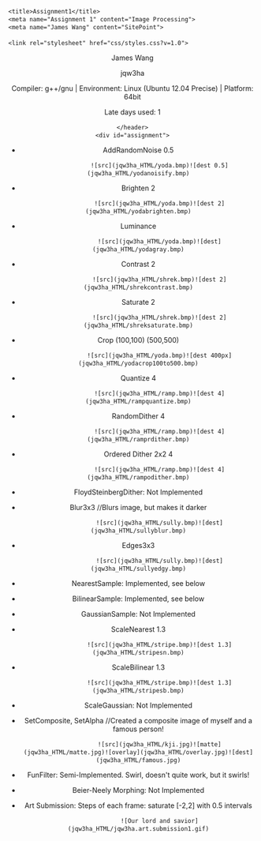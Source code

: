 <!doctype html>

<html lang="en">
<head>
	<meta charset="utf-8">

	<title>Assignment1</title>
	<meta name="Assignment 1" content="Image Processing">
	<meta name="James Wang" content="SitePoint">

	<link rel="stylesheet" href="css/styles.css?v=1.0">

</head>

<body>
	<header>

James Wang

jqw3ha

Compiler: g++/gnu | Environment: Linux (Ubuntu 12.04 Precise) | Platform: 64bit

Late days used: 1

	</header>
	<div id="assignment">

*   AddRandomNoise 0.5

    				![src](jqw3ha_HTML/yoda.bmp)![dest 0.5](jqw3ha_HTML/yodanoisify.bmp)
*   Brighten 2

    				![src](jqw3ha_HTML/yoda.bmp)![dest 2](jqw3ha_HTML/yodabrighten.bmp)
*   Luminance

    				![src](jqw3ha_HTML/yoda.bmp)![dest](jqw3ha_HTML/yodagray.bmp)
*   Contrast 2

    				![src](jqw3ha_HTML/shrek.bmp)![dest 2](jqw3ha_HTML/shrekcontrast.bmp)
*   Saturate 2

    				![src](jqw3ha_HTML/shrek.bmp)![dest 2](jqw3ha_HTML/shreksaturate.bmp)
*   Crop (100,100) (500,500)

    				![src](jqw3ha_HTML/yoda.bmp)![dest 400px](jqw3ha_HTML/yodacrop100to500.bmp)
*   Quantize 4

    				![src](jqw3ha_HTML/ramp.bmp)![dest 4](jqw3ha_HTML/rampquantize.bmp)
*   RandomDither 4

    				![src](jqw3ha_HTML/ramp.bmp)![dest 4](jqw3ha_HTML/ramprdither.bmp)
*   Ordered Dither 2x2 4

    				![src](jqw3ha_HTML/ramp.bmp)![dest 4](jqw3ha_HTML/rampodither.bmp)
*   FloydSteinbergDither: Not Implemented

*   Blur3x3 //Blurs image, but makes it darker

    				![src](jqw3ha_HTML/sully.bmp)![dest](jqw3ha_HTML/sullyblur.bmp)
*   Edges3x3

    				![src](jqw3ha_HTML/sully.bmp)![dest](jqw3ha_HTML/sullyedgy.bmp)
*   NearestSample: Implemented, see below

*   BilinearSample: Implemented, see below

*   GaussianSample: Not Implemented

*   ScaleNearest 1.3

    				![src](jqw3ha_HTML/stripe.bmp)![dest 1.3](jqw3ha_HTML/stripesn.bmp)
*   ScaleBilinear 1.3

    				![src](jqw3ha_HTML/stripe.bmp)![dest 1.3](jqw3ha_HTML/stripesb.bmp)
*   ScaleGaussian: Not Implemented

*   SetComposite, SetAlpha //Created a composite image of myself and a famous person!

    				![src](jqw3ha_HTML/kji.jpg)![matte](jqw3ha_HTML/matte.jpg)![overlay](jqw3ha_HTML/overlay.jpg)![dest](jqw3ha_HTML/famous.jpg)
*   FunFilter: Semi-Implemented. Swirl, doesn't quite work, but it swirls!

*   Beier-Neely Morphing: Not Implemented

*   Art Submission: Steps of each frame: saturate [-2,2] with 0.5 intervals

      				![Our lord and savior](jqw3ha_HTML/jqw3ha.art.submission1.gif)

	</div>
</body>
</html>

